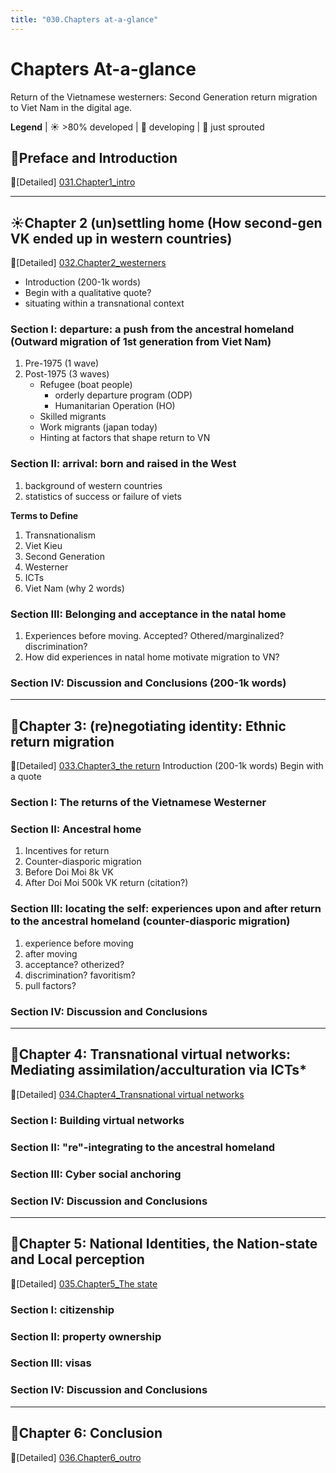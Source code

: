 ```yaml
---
title: "030.Chapters at-a-glance"
---
```

#  Chapters At-a-glance

Return of the Vietnamese westerners: Second Generation return migration to Viet Nam in the digital age.

**Legend**
 | ☀️ >80% developed | 🌊  developing | 🌱  just sprouted

## 🌊Preface and Introduction
🧠[Detailed] [031.Chapter1_intro](000.Chapters/031.Chapter1_intro.md)

---

## ☀️Chapter 2 (un)settling home (How second-gen VK ended up in western countries) 
🧠[Detailed] [032.Chapter2_westerners](000.Chapters/032.Chapter2_westerners.md)
- Introduction (200-1k words) 
- Begin with a qualitative quote? 
- situating within a transnational context 

### Section I: departure: a push from the ancestral homeland (Outward migration of 1st generation from Viet Nam)
1. Pre-1975 (1 wave)
2. Post-1975 (3 waves)
	* Refugee (boat people)
		* orderly departure program (ODP)
		* Humanitarian Operation (HO)
	* Skilled migrants
	* Work migrants (japan today)
	* Hinting at factors that shape return to VN

### Section II: arrival: born and raised in the West
1. background of western countries
2. statistics of success or failure of viets

**Terms to Define**
1. Transnationalism
2. Viet Kieu
3. Second Generation
4. Westerner
5. ICTs
6. Viet Nam (why 2 words)

### Section III: Belonging and acceptance in the natal home
1. Experiences before moving. Accepted? Othered/marginalized? discrimination? 
2. How did experiences in natal home motivate migration to VN?

### Section IV: Discussion and Conclusions (200-1k words)

---

## 🌱Chapter 3: (re)negotiating identity: Ethnic return migration
🧠[Detailed] [033.Chapter3_the return](000.Chapters/033.Chapter3_the%20return.md)
Introduction (200-1k words) 
Begin with a quote 

### Section I: The returns of the Vietnamese Westerner

### Section II: Ancestral home
1. Incentives for return
2. Counter-diasporic migration
3. Before Doi Moi 8k VK
4. After Doi Moi 500k VK return (citation?)

### Section III: locating the self: experiences upon and after return to the ancestral homeland (counter-diasporic migration)
1. experience before moving 
2. after moving
3. acceptance? otherized?
4. discrimination? favoritism?
4. pull factors? 

### Section IV: Discussion and Conclusions

---

## 🌱Chapter 4: Transnational virtual networks: Mediating assimilation/acculturation via ICTs*
🧠[Detailed] [034.Chapter4_Transnational virtual networks](000.Chapters/034.Chapter4_Transnational%20virtual%20networks.md)
### Section I: Building virtual networks
### Section II: "re"-integrating to the ancestral homeland
### Section III: Cyber social anchoring 
### Section IV: Discussion and Conclusions
 
---

## 🌱Chapter 5: National Identities, the Nation-state and Local perception
🧠[Detailed] [035.Chapter5_The state](000.Chapters/035.Chapter5_The%20state.md)
### Section I: citizenship
### Section II: property ownership
### Section III: visas
### Section IV: Discussion and Conclusions

---

## 🌱Chapter 6: Conclusion
🧠[Detailed] [036.Chapter6_outro](000.Chapters/036.Chapter6_outro.md)


